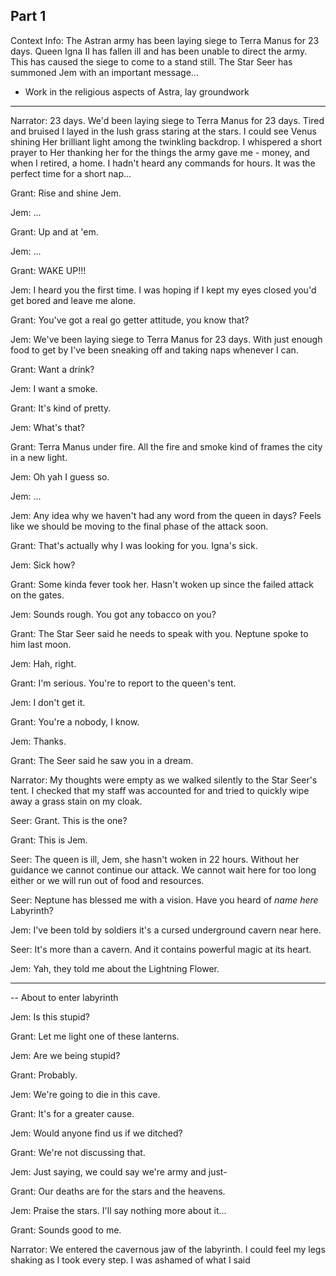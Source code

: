## Part 1

Context Info: The Astran army has been laying siege to Terra Manus for 23 days. Queen Igna II has fallen ill and has been unable to direct the army. This has caused the siege to come to a stand still. The Star Seer has summoned Jem with an important message...

- Work in the religious aspects of Astra, lay groundwork

---

Narrator: 23 days. We'd been laying siege to Terra Manus for 23 days. Tired and bruised I layed in the lush grass staring at the stars. I could see Venus shining Her brilliant light among the twinkling backdrop. I whispered a short prayer to Her thanking her for the things the army gave me - money, and when I retired, a home. I hadn't heard any commands for hours. It was the perfect time for a short nap...

Grant: Rise and shine Jem.

Jem: ...

Grant: Up and at 'em.

Jem: ...

Grant: WAKE UP!!!

Jem: I heard you the first time. I was hoping if I kept my eyes closed you'd get bored and leave me alone.

Grant: You've got a real go getter attitude, you know that?

Jem: We've been laying siege to Terra Manus for 23 days. With just enough food to get by I've been sneaking off and taking naps whenever I can.

Grant: Want a drink?

Jem: I want a smoke.

Grant: It's kind of pretty.

Jem: What's that?

Grant: Terra Manus under fire. All the fire and smoke kind of frames the city in a new light.

Jem: Oh yah I guess so.

Jem: ...

Jem: Any idea why we haven't had any word from the queen in days? Feels like we should be moving to the final phase of the attack soon.

Grant: That's actually why I was looking for you. Igna's sick.

Jem: Sick how?

Grant: Some kinda fever took her. Hasn't woken up since the failed attack on the gates.

Jem: Sounds rough. You got any tobacco on you?

Grant: The Star Seer said he needs to speak with you. Neptune spoke to him last moon.

Jem: Hah, right.

Grant: I'm serious. You're to report to the queen's tent.

Jem: I don't get it.

Grant: You're a nobody, I know.

Jem: Thanks.

Grant: The Seer said he saw you in a dream.

Narrator: My thoughts were empty as we walked silently to the Star Seer's tent. I checked that my staff was accounted for and tried to quickly wipe away a grass stain on my cloak.

Seer: Grant. This is the one?

Grant: This is Jem.

Seer: The queen is ill, Jem, she hasn't woken in 22 hours. Without her guidance we cannot continue our attack. We cannot wait here for too long either or we will run out of food and resources.

Seer: Neptune has blessed me with a vision. Have you heard of _name here_ Labyrinth?

Jem: I've been told by soldiers it's a cursed underground cavern near here.

Seer: It's more than a cavern. And it contains powerful magic at its heart.

Jem: Yah, they told me about the Lightning Flower.

---

-- About to enter labyrinth

Jem: Is this stupid?

Grant: Let me light one of these lanterns.

Jem: Are we being stupid?

Grant: Probably.

Jem: We're going to die in this cave.

Grant: It's for a greater cause.

Jem: Would anyone find us if we ditched?

Grant: We're not discussing that.

Jem: Just saying, we could say we're army and just-

Grant: Our deaths are for the stars and the heavens.

Jem: Praise the stars. I'll say nothing more about it...

Grant: Sounds good to me.

Narrator: We entered the cavernous jaw of the labyrinth. I could feel my legs shaking as I took every step. I was ashamed of what I said
